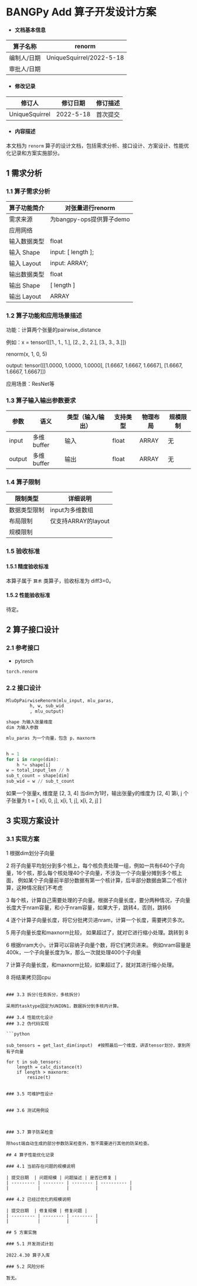 # BANGPy Add 算子开发设计方案

- #### 文档基本信息

| 算子名称     | renorm         |
| ----------- | -------------- |
| 编制人/日期  | UniqueSquirrel/2022-5-18 |
| 审批人/日期  |              |

- #### 修改记录

| 修订人           | 修订日期    | 修订描述 |
| --------------- | ---------- | ------- |
| UniqueSquirrel  | 2022-5-18 | 首次提交 |

- #### 内容描述

本文档为 `renorm` 算子的设计文档，包括需求分析、接口设计、方案设计、性能优化记录和方案实施部分。

## 1 需求分析

### 1.1 算子需求分析

| 算子功能简介               | 对张量进行renorm                   |
| ------------------------ | ----------------------------------------|
| 需求来源                  | 为bangpy-ops提供算子demo                  |
| 应用网络                  |                                  |
| 输入数据类型               | float                             |
| 输入 Shape                | input: [ length ];  |
| 输入 Layout               | input: ARRAY;           |
| 输出数据类型               | float                              |
| 输出 Shape                | [ length ]                               |
| 输出 Layout               | ARRAY                                    |

### 1.2 算子功能和应用场景描述

功能：计算两个张量的pairwise_distance

例如：x = tensor([[1., 1., 1.],
        [2., 2., 2.],
        [3., 3., 3.]])

renorm(x, 1, 0, 5)

output:
tensor([[1.0000, 1.0000, 1.0000],
        [1.6667, 1.6667, 1.6667],
        [1.6667, 1.6667, 1.6667]])


应用场景：ResNet等

### 1.3 算子输入输出参数要求

| 参数   | 语义                  | 类型（输入/输出）| 支持类型     | 物理布局 | 规模限制      |
| ------ | --------------------- | -------------    | -----------  | ------   | --------      |
| input | 多维buffer | 输入     |  float           | ARRAY        |  无      | --------      |
| output | 多维buffer | 输出     |  float           | ARRAY        |  无      | --------      |

### 1.4 算子限制

| 限制类型       | 详细说明                    |
| ------------   | -----------------------     |
| 数据类型限制   | input为多维数组              |
| 布局限制       | 仅支持ARRAY的layout         |
| 规模限制       |                             |

### 1.5 验收标准

#### 1.5.1 精度验收标准

本算子属于 `算术` 类算子，验收标准为 diff3=0。

#### 1.5.2 性能验收标准

待定。

## 2 算子接口设计

### 2.1 参考接口

- pytorch

```python
torch.renorm
```

### 2.2 接口设计

```python
MluOpPairwiseRenorm(mlu_input, mlu_paras,
         h, w, sub_wid
         , mlu_output)

shape 为输入张量维度
dim 为输入参数

mlu_paras 为一个向量，包含 p，maxnorm


h = 1
for i in range(dim):
    h *= shape[i]
w = total_input_len // h
sub_t_count = shape[dim]
sub_wid = w // sub_t_count

```

如果一个张量x, 维度是 [2, 3, 4]
当dim为1时，输出张量y的维度为 [2, 4]
第i, j 个子张量为
t = [
x[i, 0, j], 
x[i, 1, j], 
x[i, 2, j] 
]

## 3 实现方案设计

### 3.1 实现方案

1 根据dim划分子向量

2 将子向量平均划分到多个核上，每个核负责处理一组，例如一共有640个子向量，16个核，那么每个核处理40个子向量，不涉及一个子向量分摊到多个核上面，
例如某个子向量前半部分数据有第一个核计算，后半部分数据由第二个核计算，这种情况我们不考虑

3 每个核，计算自己需要处理的子向量。根据子向量长度，要分两种情况，子向量长度大于nram容量，和小于nram容量，如果大于，跳转4，否则，跳转6

4 逐个计算子向量长度，将它分批拷贝进nram，计算一个长度，需要拷贝多次。

5 用子向量长度和maxnorm比较， 如果超过了，就对它进行缩小处理。跳转到 8

6 根据nram大小，计算可以容纳子向量个数，将它们拷贝进来。
例如nram容量是 400k，一个子向量长度为1k，那么一次就处理400个子向量

7 计算子向量长度，和maxnorm比较，如果超过了，就对其进行缩小处理。

8 将结果拷贝回cpu

```

### 3.3 拆分(任务拆分，多核拆分)

采用的tasktype固定为UNION1，数据拆分到多核内计算。

### 3.4 性能优化设计
### 3.2 伪代码实现

```python

sub_tensors = get_last_dim(input)  #按照最后一个维度，讲该tensor划分，拿到所有子向量

for t in sub_tensors:
    length = calc_distance(t)
    if length > maxnorm:
        resize(t)


### 3.5 可维护性设计


### 3.6 测试用例设



### 3.7 算子防呆检查

除host端自动生成的部分参数防呆检查外，暂不需要进行其他的防呆检查。

## 4 算子性能优化记录

### 4.1 当前存在问题的规模说明

| 提交日期  | 问题规模 | 问题描述 | 是否已修复 |
| --------- | -------- | -------- | ---------- |
|           |          |          |            |

### 4.2 已经过优化的规模说明

| 提交日期  | 修复规模 | 修复问题 |
| --------- | -------- | -------- |
|           |          |          |

## 5 方案实施

### 5.1 开发测试计划

2022.4.30 算子入库

### 5.2 风险分析

暂无。
